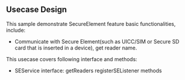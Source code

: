## Usecase Design

This sample demonstrate SecureElement feature basic functionalities, include:

* Communicate with Secure Element(such as UICC/SIM or Secure SD card that is inserted in a device), get reader name.

This usecase covers following interface and methods:

* SEService interface: getReaders registerSEListener methods
